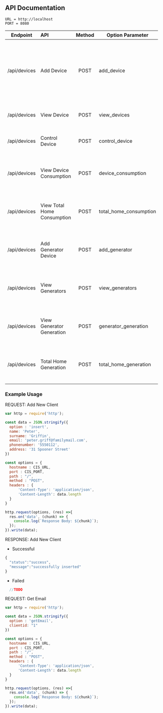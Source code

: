 

## API Documentation

    URL = http://localhost
    PORT = 8080

| Endpoint  | API              | Method 	|Option Parameter| Parameters  | Response   | 
|:--------: |:------------     | :--:  	  | ----------- |-------------|----------|
| /api/devices         |Add Device   | POST   	| add_device      |option: string <br/> devicename: string <br/> publish_topic: string <br/> subscribe_topic: string <br/> max_watts:  int <br/> device_type: string <br/>| success: boolean <br> data: string |
| /api/devices          |View Device | POST     | view_devices  |option: string <br/> clientId: string | status: string <br> message: string|
|  /api/devices           |Control Device | POST   	| control_device  |option: string <br/> clientId: string | status: string <br> message: string  |
|  /api/devices           |View Device Consumption         | POST   	| device_consumption    |option: string <br/> clientId: string | email: string <br> name: string <br> surname: string  |
| /api/devices            |View Total Home Consumption         | POST   	| total_home_consumption    |option: string <br/> clientId: string | email: string <br> name: string <br> surname: string  |
|  /api/devices           |Add Generator Device        | POST   	| add_generator    |option: string <br/> clientId: string | email: string <br> name: string <br> surname: string  |
|  /api/devices           |View Generators       | POST   	|  view_generators  |option: string <br/> clientId: string | email: string <br> name: string <br> surname: string  |
|  /api/devices           |View Generator Generation       | POST   	| generator_generation    |option: string <br/> clientId: string | email: string <br> name: string <br> surname: string  |
|  /api/devices          |Total Home Generation       | POST   	| total_home_generation    |option: string <br/> clientId: string | email: string <br> name: string <br> surname: string  |


### Example Usage

REQUEST: Add New Client
```javascript
var http = require('http');

const data = JSON.stringify({
  option : 'insert',
  name: 'Peter',
  surname: 'Griffin',
  email: 'peter.griff@familymail.com',
  phonenumber: '5550112',
  address: '31 Spooner Street'
})

const options = {
  hostname : CIS_URL,
  port : CIS_PORT,
  path : "/",
  method : "POST",
  headers : {
      'Content-Type': 'application/json',
      'Content-Length': data.length
  }
}

http.request(options, (res) =>{
  res.on('data', (chunk) => {
    console.log(`Response Body: ${chunk}`);
  });
}).write(data);

```

RESPONSE: Add New Client 
    
  * Successful
```javascript
{
  "status":"success",
  "message":"successfully inserted"
}
```

  * Failed
```javascript
  //TODO
```

REQUEST: Get Email
```javascript
var http = require('http');

const data = JSON.stringify({
  option : 'getEmail',
  clientid: "1"
})

const options = {
  hostname : CIS_URL,
  port : CIS_PORT,
  path : "/",
  method : "POST",
  headers : {
      'Content-Type': 'application/json',
      'Content-Length': data.length
  }
}

http.request(options, (res) =>{
  res.on('data', (chunk) => {
    console.log(`Response Body: ${chunk}`);
  });
}).write(data);
```
